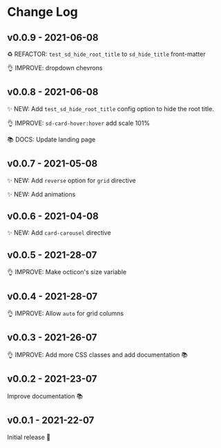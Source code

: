 # Change Log

## v0.0.9 - 2021-06-08

♻️ REFACTOR: `test_sd_hide_root_title` to `sd_hide_title` front-matter

👌 IMPROVE: dropdown chevrons

## v0.0.8 - 2021-06-08

✨ NEW: Add `test_sd_hide_root_title` config option to hide the root title.

👌 IMPROVE: `sd-card-hover:hover` add scale 101%

📚 DOCS: Update landing page

## v0.0.7 - 2021-05-08

✨ NEW: Add `reverse` option for `grid` directive

✨ NEW: Add animations

## v0.0.6 - 2021-04-08

✨ NEW: Add `card-carousel` directive

## v0.0.5 - 2021-28-07

👌 IMPROVE: Make octicon's size variable

## v0.0.4 - 2021-28-07

👌 IMPROVE: Allow `auto` for grid columns

## v0.0.3 - 2021-26-07

👌 IMPROVE: Add more CSS classes and add documentation 📚

## v0.0.2 - 2021-23-07

Improve documentation 📚

## v0.0.1 - 2021-22-07

Initial release 🎉
